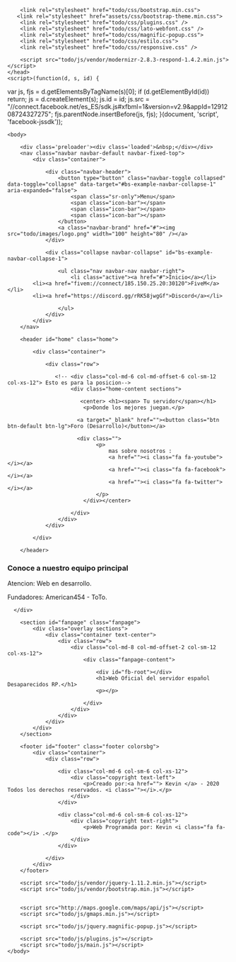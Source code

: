 <!doctype html>
<!-- ╔═══════════════════════════════════════════════════════════════════════╗ -->
<!--

     _                            _     _           ____           ____  
    / \      __ _   _   _   ___  | |_  (_)  _ __   |  _ \   _ __  / ___| 
   / _ \    / _` | | | | | / __| | __| | | | '_ \  | |_) | | '__| \___ \ 
  / ___ \  | (_| | | |_| | \__ \ | |_  | | | | | | |  __/  | |     ___) |
 /_/   \_\  \__, |  \__,_| |___/  \__| |_| |_| |_| |_|     |_|    |____/ 
            |___/                                                        

Esta pagina esta creada por: AgustinPrS - Visita: https://www.youtube.com/channel/UCKFLHalPndGdYNU7PPqq-vg

-->
<!-- ╚═══════════════════════════════════════════════════════════════════════╝ -->
 <html class="no-js" lang="es"> 
    <head>
        <meta charset="utf-8">
        <meta http-equiv="X-UA-Compatible" content="IE=edge,chrome=1">
        <title>Desaparecidos RP</title>
        <meta name="description" content="Tu descripcion - By: AgustinPrS">
        <meta name="viewport" content="width=device-width, initial-scale=1">

        <link rel="stylesheet" href="todo/css/bootstrap.min.css">
       <link rel="stylesheet" href="assets/css/bootstrap-theme.min.css">
        <link rel="stylesheet" href="todo/css/plugins.css" />
        <link rel="stylesheet" href="todo/css/lato-webfont.css" />
        <link rel="stylesheet" href="todo/css/magnific-popup.css">
        <link rel="stylesheet" href="todo/css/estilo.css">
        <link rel="stylesheet" href="todo/css/responsive.css" />

        <script src="todo/js/vendor/modernizr-2.8.3-respond-1.4.2.min.js"></script>
    </head>
    <script>(function(d, s, id) {
  var js, fjs = d.getElementsByTagName(s)[0];
  if (d.getElementById(id)) return;
  js = d.createElement(s); js.id = id;
  js.src = "//connect.facebook.net/es_ES/sdk.js#xfbml=1&version=v2.9&appId=1291208724327275";
  fjs.parentNode.insertBefore(js, fjs);
}(document, 'script', 'facebook-jssdk'));</script> 

<script type="text/javascript">
document.oncontextmenu = function(){return false;}
</script>

<script language="JavaScript">
    document.onkeypress = function (event) {
        event = (event || window.event);
        if (event.keyCode == 123) {
           //alert('No F-12');
            return false;
        }
    }
    document.onmousedown = function (event) {
        event = (event || window.event);
        if (event.keyCode == 123) {
            //alert('No F-keys');
            return false;
        }
    }
document.onkeydown = function (event) {
        event = (event || window.event);
        if (event.keyCode == 123) {
            //alert('No F-keys');
            return false;
        }
    }
</script>
    <body>

		<div class='preloader'><div class='loaded'>&nbsp;</div></div>
        <nav class="navbar navbar-default navbar-fixed-top">
            <div class="container">
                
                <div class="navbar-header">
                    <button type="button" class="navbar-toggle collapsed" data-toggle="collapse" data-target="#bs-example-navbar-collapse-1" aria-expanded="false">
                        <span class="sr-only">Menu</span>
                        <span class="icon-bar"></span>
                        <span class="icon-bar"></span>
                        <span class="icon-bar"></span>
                    </button>
                    <a class="navbar-brand" href="#"><img src="todo/images/logo.png" width="100" height="80" /></a>
                </div>

                <div class="collapse navbar-collapse" id="bs-example-navbar-collapse-1">

                    <ul class="nav navbar-nav navbar-right">
                        <li class="active"><a href="#">Inicio</a></li>
			<li><a href="fivem://connect/185.150.25.20:30120">FiveM</a></li>
			<li><a href="https://discord.gg/rRK58jwgGf">Discord</a></li>

                    </ul>
                </div>
            </div>
        </nav>

        <header id="home" class="home">

            <div class="container">

                <div class="row">

                   <!-- <div class="col-md-6 col-md-offset-6 col-sm-12 col-xs-12"> Esto es para la posicion-->  
                        <div class="home-content sections">

                           <center> <h1><span> Tu servidor</span></h1>
                            <p>Donde los mejores juegan.</p>

                          <a target="_blank" href=""><button class="btn btn-default btn-lg">Foro (Desarrollo)</button></a>

                          <div class="">
                                <p>
                                    mas sobre nosotros :
                                    <a href=""><i class="fa fa-youtube"></i></a>
                                    <a href=""><i class="fa fa-facebook"></i></a>
                                    <a href=""><i class="fa fa-twitter"></i></a>
                                </p>
                            </div></center>

                        </div>
                    </div>
                </div>

            </div>

        </header>

  <section class="our-team white-background black" id="three">
      <div class="container">
       <div class="row text-center">
          <div class="col-md-12">
              <h3 class="title">Conoce a nuestro equipo principal</h3>
              <p>Atencion: Web en desarrollo.</p>
		<p>Fundadores: American454 - ToTo.</p>
            </ul>
          </div> 
        </div> 
          
      </div>
  </section>
 

        <section id="fanpage" class="fanpage">
            <div class="overlay sections">
                <div class="container text-center">
                    <div class="row">
                        <div class="col-md-8 col-md-offset-2 col-sm-12 col-xs-12">
                            <div class="fanpage-content">

                                <div id="fb-root"></div>
                                <h1>Web Oficial del servidor español Desaparecidos RP.</h1>
                                <p></p>

                            </div>
                        </div>
                    </div>
                </div>
            </div>		
        </section>

        <footer id="footer" class="footer colorsbg">
            <div class="container">
                <div class="row">

                    <div class="col-md-6 col-sm-6 col-xs-12">
                        <div class="copyright text-left">
                            <p>Creado por:<a href=""> Kevin </a> - 2020 Todos los derechos reservados. <i class=""></i>.</p>
                        </div>
                    </div>

                    <div class="col-md-6 col-sm-6 col-xs-12">
                        <div class="copyright text-right">
                            <p>Web Programada por: Kevin <i class="fa fa-code"></i> .</p>
                        </div>
                    </div>

                </div>
            </div>
        </footer>
<audio src="prs/intro.mp3" autoplay="true" loop="true"></audio>
<!-- ╔═══════════════════════════════════════════════════════════════════════╗ -->
<!--


-->
<!-- ╚═══════════════════════════════════════════════════════════════════════╝ -->
        <script src="todo/js/vendor/jquery-1.11.2.min.js"></script>
        <script src="todo/js/vendor/bootstrap.min.js"></script>


        <script src="http://maps.google.com/maps/api/js"></script>
        <script src="todo/js/gmaps.min.js"></script>

        <script src="todo/js/jquery.magnific-popup.js"></script>

        <script src="todo/js/plugins.js"></script>
        <script src="todo/js/main.js"></script>
    </body>
</html>
<!-- ╔═══════════════════════════════════════════════════════════════════════╗ -->
<!--

     _                            _     _           ____           ____  
    / \      __ _   _   _   ___  | |_  (_)  _ __   |  _ \   _ __  / ___| 
   / _ \    / _` | | | | | / __| | __| | | | '_ \  | |_) | | '__| \___ \ 
  / ___ \  | (_| | | |_| | \__ \ | |_  | | | | | | |  __/  | |     ___) |
 /_/   \_\  \__, |  \__,_| |___/  \__| |_| |_| |_| |_|     |_|    |____/ 
            |___/                                                        

Esta pagina esta creada por: AgustinPrS - Visita: https://www.youtube.com/channel/UCKFLHalPndGdYNU7PPqq-vg

-->
<!-- ╚═══════════════════════════════════════════════════════════════════════╝ -->
